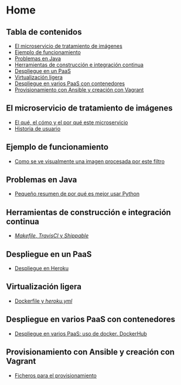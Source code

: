 # Home

## Tabla de contenidos
<!--ts-->
   * [El microservicio de tratamiento de imágenes](#El-microservicio-de-tratamiento-de-imagenes)
   * [Ejemplo de funcionamiento](#Ejemplo-de-funcionamiento)
   * [Problemas en Java](#Problemas-en-Java)
   * [Herramientas de construcción e integración continua](#Herramientas-de-construccion-e-integracion-continua)
   * [Despliegue en un PaaS](#Despliegue-en-un-PaaS)
   * [Virtualización ligera](#Virtualizacion-ligera)
   * [Despliegue en varios PaaS con contenedores](#Despliegue-en-varios-PaaS-con-contenedores)
   * [Provisionamiento con Ansible y creación con Vagrant](#Provisionamiento-con-Ansible-y-creación-con-Vagrant)
<!--te-->

## El microservicio de tratamiento de imágenes

- [El qué, el cómo y el por qué este microservicio](https://nazaretrogue.github.io/Microservicio-multimedia/Utilidad)
- [Historia de usuario](https://nazaretrogue.github.io/Microservicio-multimedia/Historia_usuario.pdf)

## Ejemplo de funcionamiento

- [Como se ve visualmente una imagen procesada por este filtro](https://nazaretrogue.github.io/Microservicio-multimedia/Funcionamiento_filtro)

## Problemas en Java

- [Pequeño resumen de por qué es mejor usar Python](https://nazaretrogue.github.io/Microservicio-multimedia/Problemas_java)

## Herramientas de construcción e integración continua

- [*Makefile*, *TravisCI* y *Shippable*](https://nazaretrogue.github.io/Microservicio-multimedia/Tecnologias_usadas)

## Despliegue en un PaaS

- [Despliegue en Heroku](https://nazaretrogue.github.io/Microservicio-multimedia/PaaS)

## Virtualización ligera

- [Dockerfile y *heroku.yml*](https://nazaretrogue.github.io/Microservicio-multimedia/docker)

## Despliegue en varios PaaS con contenedores

- [Despliegue en varios PaaS: uso de docker. DockerHub](https://nazaretrogue.github.io/Microservicio-multimedia/heroku_docker)

## Provisionamiento con Ansible y creación con Vagrant

- [Ficheros para el provisionamiento](https://nazaretrogue.github.io/Microservicio-multimedia/Provisionamiento)
